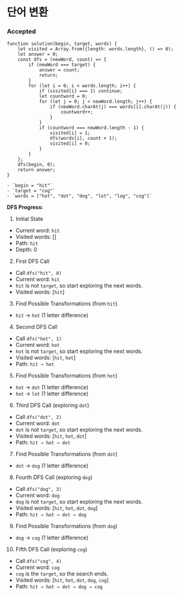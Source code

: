 # 단어 변환
### Accepted
```
function solution(begin, target, words) {
    let visited = Array.from({length: words.length}, () => 0);
    let answer = 0;
    const dfs = (newWord, count) => {
        if (newWord === target) {
            answer = count;
            return;
        }
        for (let i = 0; i < words.length; i++) {
            if (visited[i] === 1) continue;
            let countword = 0;
            for (let j = 0; j < newWord.length; j++) {
                if (newWord.charAt(j) === words[i].charAt(j)) {
                    countword++;
                }
            }
            if (countword === newWord.length - 1) {
                visited[i] = 1;
                dfs(words[i], count + 1);
                visited[i] = 0;
            }
        }
    };
    dfs(begin, 0);
    return answer;
}
```

```
- `begin = "hit"`
- `target = "cog"`
- `words = ["hot", "dot", "dog", "lot", "log", "cog"]`
```


**DFS Progress:**

1. Initial State

- Current word: `hit`
- Visited words: []
- Path: `hit`
- Depth: 0

2. First DFS Call

- Call `dfs("hit", 0)`
- Current word: `hit`
- `hit` is not `target`, so start exploring the next words.
- Visited words: [`hit`]

 3. Find Possible Transformations (from `hit`)

- `hit` → `hot` (1 letter difference)


 4. Second DFS Call

- Call `dfs("hot", 1)`
- Current word: `hot`
- `hot` is not `target`, so start exploring the next words.
- Visited words: [`hit`, `hot`]
- Path: `hit → hot`

5. Find Possible Transformations (from `hot`)

- `hot` → `dot` (1 letter difference)
- `hot` → `lot` (1 letter difference)

 6. Third DFS Call (exploring `dot`)

- Call `dfs("dot", 2)`
- Current word: `dot`
- `dot` is not `target`, so start exploring the next words.
- Visited words: [`hit`, `hot`, `dot`]
- Path: `hit → hot → dot`

7. Find Possible Transformations (from `dot`)

- `dot` → `dog` (1 letter difference)

 8. Fourth DFS Call (exploring `dog`)

- Call `dfs("dog", 3)`
- Current word: `dog`
- `dog` is not `target`, so start exploring the next words.
- Visited words: [`hit`, `hot`, `dot`, `dog`]
- Path: `hit → hot → dot → dog`

9. Find Possible Transformations (from `dog`)

- `dog` → `cog` (1 letter difference)

10. Fifth DFS Call (exploring `cog`)

- Call `dfs("cog", 4)`
- Current word: `cog`
- `cog` is the `target`, so the search ends.
- Visited words: [`hit`, `hot`, `dot`, `dog`, `cog`]
- Path: `hit → hot → dot → dog → cog`